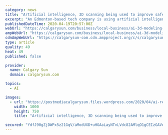 ```yaml
---
category: news
title: "Artificial intelligence, 3D scanning being used to improve safety at oil and gas sites"
excerpt: "An Edmonton-based tech company is using artificial intelligence to spot potential safety risks at oil and gas facilities. Last week, AltaML announced a partnership with engineering and design firm Kleinfelder in which the two companies will pair 3D reality scans of facilities with artificial intelligence (AI) to look for potential problems and ..."
publishedDateTime: 2020-04-19T20:57:00Z
webUrl: "https://calgarysun.com/business/local-business/ai-3d-modeling-to-improve-safety-at-oil-and-gas/wcm/9720b688-84c9-40cb-ba5f-82909640fc81"
ampWebUrl: "https://calgarysun.com/business/local-business/ai-3d-modeling-to-improve-safety-at-oil-and-gas/wcm/9720b688-84c9-40cb-ba5f-82909640fc81/amp"
cdnAmpWebUrl: "https://calgarysun-com.cdn.ampproject.org/c/s/calgarysun.com/business/local-business/ai-3d-modeling-to-improve-safety-at-oil-and-gas/wcm/9720b688-84c9-40cb-ba5f-82909640fc81/amp"
type: article
quality: 49
heat: 49
published: false

provider:
  name: Calgary Sun
  domain: calgarysun.com

topics:
  - AI

images:
  - url: "https://postmediacalgarysun.files.wordpress.com/2020/04/ai-research15896.jpg"
    width: 1000
    height: 750
    title: "Artificial intelligence, 3D scanning being used to improve safety at oil and gas sites"

secured: "YdfJ90gZjDWPx5z21GqV/aModUXD+uHGAaLayNTvLVdc82AMlqO1gCEIzGAVevfp3IGGBwzMkocp7jGGEafIAK08alkc3z/cVXvzHVW+V7lQqeC6acJKb7U6ORVBXXldIuKVp9rvMPVZFoAkbOL49IYAOGrBg542FtvnZFMs0lojf8YqA7uv0uF06qFV/BYueLsozSNeOM6OObez02uwiXZDh4rNdmJW09Z7GEa0RnkXL4hcz91IdFEJZWu9bCxAriQ7lCVLmlDZo96Ql/OqY0q5JyEqEtWEvoXTU7R1Qry0n4vYxCJ58HvvEpNi45s1;6YagjI5Pyq6lSuHa8/31vQ=="
---
```


